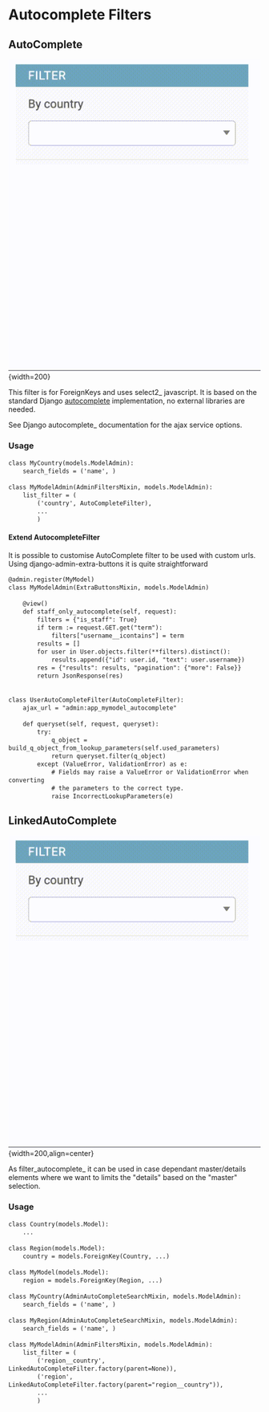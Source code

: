 # Autocomplete Filters

## AutoComplete

![autocomplete](../static/images/autocomplete.gif){width=200}


This filter is for ForeignKeys and uses select2_ javascript. It is based on the standard Django
[autocomplete](https://docs.djangoproject.com/en/4.0/ref/contrib/admin/#django.contrib.admin.ModelAdmin.autocomplete_fields) implementation, no external libraries are needed.

See Django autocomplete_ documentation for the ajax service options.


### Usage


    class MyCountry(models.ModelAdmin):
        search_fields = ('name', )

    class MyModelAdmin(AdminFiltersMixin, models.ModelAdmin):
        list_filter = (
            ('country', AutoCompleteFilter),
            ...
            )

#### Extend AutocompleteFilter

It is possible to customise AutoComplete filter to be used with custom urls. 
Using django-admin-extra-buttons it is quite straightforward

    @admin.register(MyModel)
    class MyModelAdmin(ExtraButtonsMixin, models.ModelAdmin)

        @view()
        def staff_only_autocomplete(self, request):
            filters = {"is_staff": True}
            if term := request.GET.get("term"):
                filters["username__icontains"] = term
            results = []
            for user in User.objects.filter(**filters).distinct():
                results.append({"id": user.id, "text": user.username})
            res = {"results": results, "pagination": {"more": False}}
            return JsonResponse(res)
 
    
    class UserAutoCompleteFilter(AutoCompleteFilter):
        ajax_url = "admin:app_mymodel_autocomplete"

        def queryset(self, request, queryset):
            try:
                q_object = build_q_object_from_lookup_parameters(self.used_parameters)
                return queryset.filter(q_object)
            except (ValueError, ValidationError) as e:
                # Fields may raise a ValueError or ValidationError when converting
                # the parameters to the correct type.
                raise IncorrectLookupParameters(e)




## LinkedAutoComplete

![autocomplete](../static/images/autocomplete.gif){width=200,align=center}



As filter_autocomplete_ it can be used in case dependant master/details elements where we want to limits the "details" based on the "master" selection.


### Usage

    class Country(models.Model):
        ...

    class Region(models.Model):
        country = models.ForeignKey(Country, ...)

    class MyModel(models.Model):
        region = models.ForeignKey(Region, ...)

    class MyCountry(AdminAutoCompleteSearchMixin, models.ModelAdmin):
        search_fields = ('name', )

    class MyRegion(AdminAutoCompleteSearchMixin, models.ModelAdmin):
        search_fields = ('name', )

    class MyModelAdmin(AdminFiltersMixin, models.ModelAdmin):
        list_filter = (
            ('region__country', LinkedAutoCompleteFilter.factory(parent=None)),
            ('region', LinkedAutoCompleteFilter.factory(parent="region__country")),
            ...
            )
